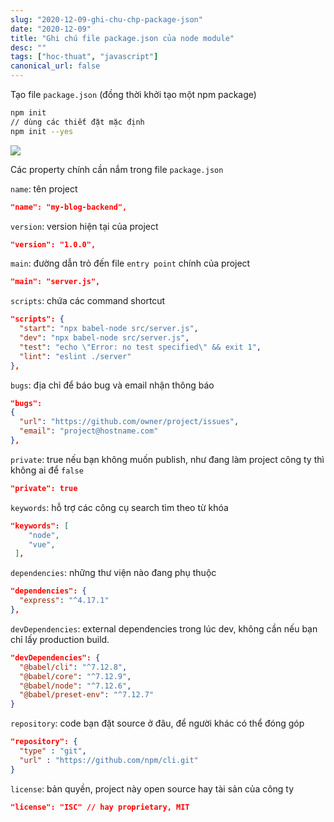 ```yaml
---
slug: "2020-12-09-ghi-chu-chp-package-json"
date: "2020-12-09"
title: "Ghi chú file package.json của node module"
desc: ""
tags: ["hoc-thuat", "javascript"]
canonical_url: false
---
```


Tạo file `package.json` (đồng thời khởi tạo một npm package)

```bash
npm init
// dùng các thiết đặt mặc định
npm init --yes
```

![](https://res.cloudinary.com/practicaldev/image/fetch/s--TQDD7RDS--/c_limit%2Cf_auto%2Cfl_progressive%2Cq_auto%2Cw_880/https://miro.medium.com/max/1050/1%2AQlNpEYhWUe_gU60G8X77mA.png)

Các property chính cần nắm trong file `package.json`

`name`: tên project

```json
"name": "my-blog-backend",
```

`version`: version hiện tại của project

```json
"version": "1.0.0",
```

`main`: đường dẫn trỏ đến file `entry point` chính của project

```json
"main": "server.js",
```

`scripts`: chứa các command shortcut

```json
"scripts": {
  "start": "npx babel-node src/server.js",
  "dev": "npx babel-node src/server.js",
  "test": "echo \"Error: no test specified\" && exit 1",
  "lint": "eslint ./server"
},
```

`bugs`: địa chỉ để báo bug và email nhận thông báo

```json
"bugs":
{
  "url": "https://github.com/owner/project/issues",
  "email": "project@hostname.com"
},
```

`private`: true nếu bạn không muốn publish, như đang làm project công ty thì không ai để `false`

```json
"private": true
```

`keywords`: hỗ trợ các công cụ search tìm theo từ khóa

```json
"keywords": [
    "node",
    "vue",
 ],
```

`dependencies`: những thư viện nào đang phụ thuộc

```json
"dependencies": {
  "express": "^4.17.1"
},
```

`devDependencies`: external dependencies trong lúc dev, không cần nếu bạn chỉ lấy production build.

```json
"devDependencies": {
  "@babel/cli": "^7.12.8",
  "@babel/core": "^7.12.9",
  "@babel/node": "^7.12.6",
  "@babel/preset-env": "^7.12.7"
}
```

`repository`: code bạn đặt source ở đâu, để người khác có thể đóng góp

```json
"repository": {
  "type" : "git",
  "url" : "https://github.com/npm/cli.git"
}
```

`license`: bản quyền, project này open source hay tài sản của công ty

```json
"license": "ISC" // hay proprietary, MIT
```